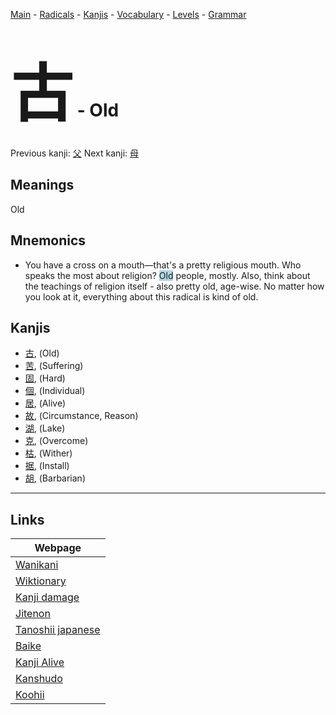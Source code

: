 <style> bigfont {font-size: 100px}</style>
[Main](../README.md) -
[Radicals](../radicals.md) -
[Kanjis](../kanjis.md) -
[Vocabulary](../vocabulary.md) -
[Levels](../levels.md) -
[Grammar](../grammar.md)
# <bigfont> 古</bigfont> - Old 

Previous kanji: [父](父.md) Next kanji: [母](母.md) 

## Meanings
 Old
## Mnemonics
 * You have a cross on a mouth—that's a pretty religious mouth. Who speaks the most about religion? <span style="background-color:#ADD8E6"> Old</span> people, mostly. Also, think about the teachings of religion itself - also pretty old, age-wise. No matter how you look at it, everything about this radical is kind of old.


## Kanjis
 * [古](../kanjis/古.md), (Old)
* [苦](../kanjis/苦.md), (Suffering)
* [固](../kanjis/固.md), (Hard)
* [個](../kanjis/個.md), (Individual)
* [居](../kanjis/居.md), (Alive)
* [故](../kanjis/故.md), (Circumstance, Reason)
* [湖](../kanjis/湖.md), (Lake)
* [克](../kanjis/克.md), (Overcome)
* [枯](../kanjis/枯.md), (Wither)
* [据](../kanjis/据.md), (Install)
* [胡](../kanjis/胡.md), (Barbarian)



---

## Links 

| Webpage |
| --- |
| [Wanikani          ](https://www.wanikani.com/kanji/古) |
| [Wiktionary        ](https://en.wiktionary.org/wiki/古) |
| [Kanji damage      ](http://www.kanjidamage.com/kanji/search?utf8=✓&q=古) |
| [Jitenon           ](https://jitenon.com/kanji/古) |
| [Tanoshii japanese ](https://www.tanoshiijapanese.com/dictionary/kanji.cfm?k=古) |
| [Baike             ](https://baike.baidu.com/item/古) |
| [Kanji Alive       ](https://app.kanjialive.com/古) |
| [Kanshudo          ](https://www.kanshudo.com/searchmn?q=古) |
| [Koohii            ](https://kanji.koohii.com/study/kanji/古) |

